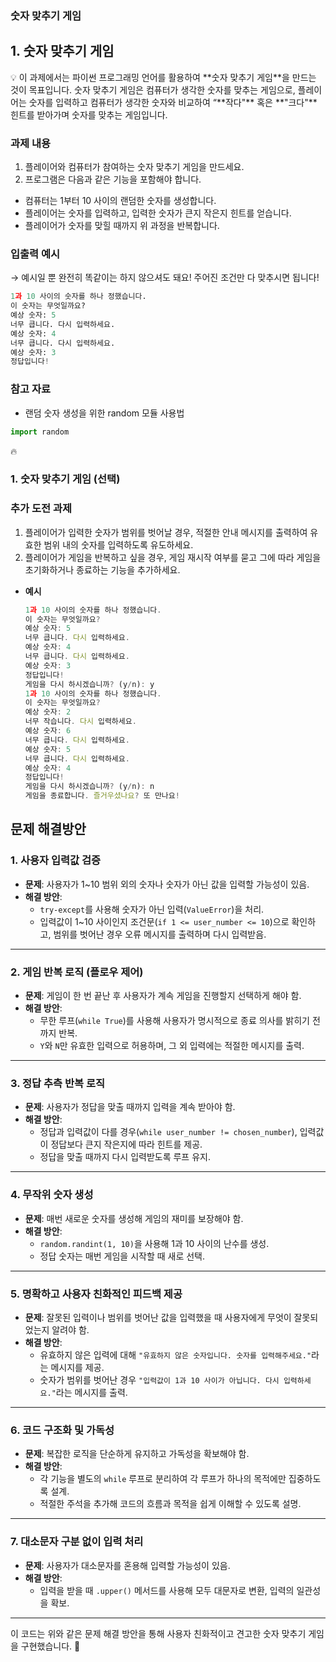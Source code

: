 ### 숫자 맞추기 게임

## 1. 숫자 맞추기 게임

<aside>
💡 이 과제에서는 파이썬 프로그래밍 언어를 활용하여 **숫자 맞추기 게임**을 만드는 것이 목표입니다. 숫자 맞추기 게임은 컴퓨터가 생각한 숫자를 맞추는 게임으로, 플레이어는 숫자를 입력하고 컴퓨터가 생각한 숫자와 비교하여 “**작다"** 혹은 **"크다"** 힌트를 받아가며 숫자를 맞추는 게임입니다.

</aside>


### **과제  내용**

1. 플레이어와 컴퓨터가 참여하는 숫자 맞추기 게임을 만드세요. 
2. 프로그램은 다음과 같은 기능을 포함해야 합니다.
- 컴퓨터는 1부터 10 사이의 랜덤한 숫자를 생성합니다.
- 플레이어는 숫자를 입력하고, 입력한 숫자가 큰지 작은지 힌트를 얻습니다.
- 플레이어가 숫자를 맞힐 때까지 위 과정을 반복합니다.

### **입출력 예시**

→ 예시일 뿐 완전히 똑같이는 하지 않으셔도 돼요! 주어진 조건만 다 맞추시면 됩니다!

```python
1과 10 사이의 숫자를 하나 정했습니다.
이 숫자는 무엇일까요?
예상 숫자: 5
너무 큽니다. 다시 입력하세요.
예상 숫자: 4
너무 큽니다. 다시 입력하세요.
예상 숫자: 3
정답입니다!
```

### **참고 자료**

- 랜덤 숫자 생성을 위한 random 모듈 사용법

```python
import random
```

<aside>

    
    
🔥
### 1. 숫자 맞추기 게임 (선택)

### **추가 도전 과제**

1. 플레이어가 입력한 숫자가 범위를 벗어날 경우, 적절한 안내 메시지를 출력하여 유효한 범위 내의 숫자를 입력하도록 유도하세요.
2. 플레이어가 게임을 반복하고 싶을 경우, 게임 재시작 여부를 묻고 그에 따라 게임을 초기화하거나 종료하는 기능을 추가하세요.

- **예시**
    
    ```jsx
    1과 10 사이의 숫자를 하나 정했습니다.
    이 숫자는 무엇일까요?
    예상 숫자: 5
    너무 큽니다. 다시 입력하세요.
    예상 숫자: 4
    너무 큽니다. 다시 입력하세요.
    예상 숫자: 3
    정답입니다!
    게임을 다시 하시겠습니까? (y/n): y
    1과 10 사이의 숫자를 하나 정했습니다.
    이 숫자는 무엇일까요?
    예상 숫자: 2
    너무 작습니다. 다시 입력하세요.
    예상 숫자: 6
    너무 큽니다. 다시 입력하세요.
    예상 숫자: 5
    너무 큽니다. 다시 입력하세요.
    예상 숫자: 4
    정답입니다!
    게임을 다시 하시겠습니까? (y/n): n
    게임을 종료합니다. 즐거우셨나요? 또 만나요!
    ```
    
</aside>


## 문제 해결방안

### 1. **사용자 입력값 검증**
- **문제**: 사용자가 1~10 범위 외의 숫자나 숫자가 아닌 값을 입력할 가능성이 있음.
- **해결 방안**:
  - `try-except`를 사용해 숫자가 아닌 입력(`ValueError`)을 처리.
  - 입력값이 1~10 사이인지 조건문(`if 1 <= user_number <= 10`)으로 확인하고, 범위를 벗어난 경우 오류 메시지를 출력하며 다시 입력받음.

---

### 2. **게임 반복 로직 (플로우 제어)**
- **문제**: 게임이 한 번 끝난 후 사용자가 계속 게임을 진행할지 선택하게 해야 함.
- **해결 방안**:
  - 무한 루프(`while True`)를 사용해 사용자가 명시적으로 종료 의사를 밝히기 전까지 반복.
  - `Y`와 `N`만 유효한 입력으로 허용하며, 그 외 입력에는 적절한 메시지를 출력.

---

### 3. **정답 추측 반복 로직**
- **문제**: 사용자가 정답을 맞출 때까지 입력을 계속 받아야 함.
- **해결 방안**:
  - 정답과 입력값이 다를 경우(`while user_number != chosen_number`), 입력값이 정답보다 큰지 작은지에 따라 힌트를 제공.
  - 정답을 맞출 때까지 다시 입력받도록 루프 유지.

---

### 4. **무작위 숫자 생성**
- **문제**: 매번 새로운 숫자를 생성해 게임의 재미를 보장해야 함.
- **해결 방안**:
  - `random.randint(1, 10)`을 사용해 1과 10 사이의 난수를 생성.
  - 정답 숫자는 매번 게임을 시작할 때 새로 선택.

---

### 5. **명확하고 사용자 친화적인 피드백 제공**
- **문제**: 잘못된 입력이나 범위를 벗어난 값을 입력했을 때 사용자에게 무엇이 잘못되었는지 알려야 함.
- **해결 방안**:
  - 유효하지 않은 입력에 대해 `"유효하지 않은 숫자입니다. 숫자를 입력해주세요."`라는 메시지를 제공.
  - 숫자가 범위를 벗어난 경우 `"입력값이 1과 10 사이가 아닙니다. 다시 입력하세요."`라는 메시지를 출력.

---

### 6. **코드 구조화 및 가독성**
- **문제**: 복잡한 로직을 단순하게 유지하고 가독성을 확보해야 함.
- **해결 방안**:
  - 각 기능을 별도의 `while` 루프로 분리하여 각 루프가 하나의 목적에만 집중하도록 설계.
  - 적절한 주석을 추가해 코드의 흐름과 목적을 쉽게 이해할 수 있도록 설명.

---

### 7. **대소문자 구분 없이 입력 처리**
- **문제**: 사용자가 대소문자를 혼용해 입력할 가능성이 있음.
- **해결 방안**:
  - 입력을 받을 때 `.upper()` 메서드를 사용해 모두 대문자로 변환, 입력의 일관성을 확보.

---

이 코드는 위와 같은 문제 해결 방안을 통해 사용자 친화적이고 견고한 숫자 맞추기 게임을 구현했습니다. 🙂
